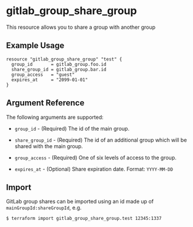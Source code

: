 # gitlab\_group\_share\_group

This resource allows you to share a group with another group

## Example Usage

```hcl
resource "gitlab_group_share_group" "test" {
  group_id       = gitlab_group.foo.id
  share_group_id = gitlab_group.bar.id
  group_access 	 = "guest"
  expires_at     = "2099-01-01"
}
```

## Argument Reference

The following arguments are supported:

* `group_id` - (Required) The id of the main group.

* `share_group_id` - (Required) The id of an additional group which will be shared with the main group.

* `group_access` - (Required) One of six levels of access to the group.

* `expires_at` - (Optional) Share expiration date. Format: `YYYY-MM-DD`

## Import

GitLab group shares can be imported using an id made up of `mainGroupId:shareGroupId`, e.g.

```
$ terraform import gitlab_group_share_group.test 12345:1337
```
